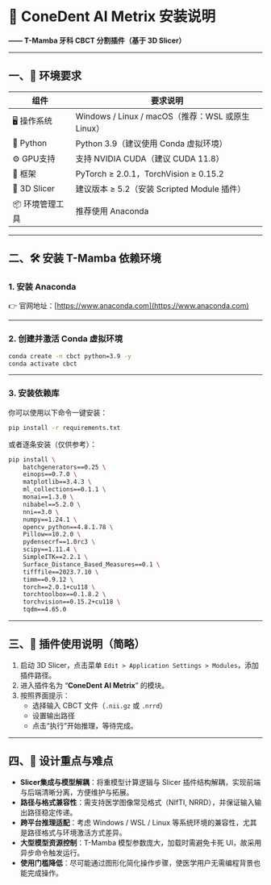 # 🧩 ConeDent AI Metrix 安装说明  
**—— T-Mamba 牙科 CBCT 分割插件（基于 3D Slicer）**

---

## 一、🌱 环境要求

| 组件           | 要求说明                                           |
|----------------|----------------------------------------------------|
| 🖥 操作系统     | Windows / Linux / macOS（推荐：WSL 或原生 Linux）   |
| 🐍 Python       | Python 3.9（建议使用 Conda 虚拟环境）              |
| ⚙️ GPU支持      | 支持 NVIDIA CUDA（建议 CUDA 11.8）                 |
| 🧠 框架         | PyTorch ≥ 2.0.1，TorchVision ≥ 0.15.2              |
| 🧊 3D Slicer    | 建议版本 ≥ 5.2（安装 Scripted Module 插件）       |
| 📦 环境管理工具 | 推荐使用 Anaconda                                 |

---

## 二、🛠 安装 T-Mamba 依赖环境

### 1. 安装 Anaconda  
👉 官网地址：[https://www.anaconda.com](https://www.anaconda.com)

---

### 2. 创建并激活 Conda 虚拟环境  

```bash
conda create -n cbct python=3.9 -y
conda activate cbct
```

---

### 3. 安装依赖库  

你可以使用以下命令一键安装：

```bash
pip install -r requirements.txt
```

或者逐条安装（仅供参考）：

```bash
pip install \
    batchgenerators==0.25 \
    einops==0.7.0 \
    matplotlib==3.4.3 \
    ml_collections==0.1.1 \
    monai==1.3.0 \
    nibabel==5.2.0 \
    nni==3.0 \
    numpy==1.24.1 \
    opencv_python==4.8.1.78 \
    Pillow==10.2.0 \
    pydensecrf==1.0rc3 \
    scipy==1.11.4 \
    SimpleITK==2.2.1 \
    Surface_Distance_Based_Measures==0.1 \
    tifffile==2023.7.10 \
    timm==0.9.12 \
    torch==2.0.1+cu118 \
    torchtoolbox==0.1.8.2 \
    torchvision==0.15.2+cu118 \
    tqdm==4.65.0
```

---

## 三、🚀 插件使用说明（简略）

1. 启动 3D Slicer，点击菜单 `Edit > Application Settings > Modules`，添加插件路径。
2. 进入插件名为 “**ConeDent AI Metrix**” 的模块。
3. 按照界面提示：
   - 选择输入 CBCT 文件（`.nii.gz` 或 `.nrrd`）
   - 设置输出路径
   - 点击“执行”开始推理，等待完成。

---

## 四、🎯 设计重点与难点

- **Slicer集成与模型解耦**：将重模型计算逻辑与 Slicer 插件结构解耦，实现前端与后端清晰分离，方便维护与拓展。
- **路径与格式兼容性**：需支持医学图像常见格式（NIfTI, NRRD），并保证输入输出路径稳定传递。
- **跨平台推理适配**：考虑 Windows / WSL / Linux 等系统环境的兼容性，尤其是路径格式与环境激活方式差异。
- **大型模型资源控制**：T-Mamba 模型参数庞大，加载时需避免卡死 UI，故采用异步命令触发运行。
- **使用门槛降低**：尽可能通过图形化简化操作步骤，使医学用户无需编程背景也能完成操作。




